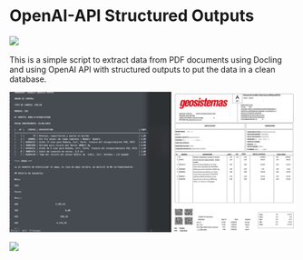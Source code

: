 # OpenAI-API Structured Outputs

<a target="_blank" href="https://cookiecutter-data-science.drivendata.org/">
    <img src="https://img.shields.io/badge/CCDS-Project%20template-328F97?logo=cookiecutter" />
</a>

This is a simple script to extract data from PDF documents using Docling and using OpenAI API with structured outputs to put the data in a clean database.

![Extracted text and PDF Invoice](reports/figures/imagen_factura.jpeg)


<a target="_blank" href="https://github.com/docling-project/docling/">
    <img src="https://github.com/docling-project/docling" width="100"/>
</a>

